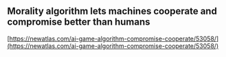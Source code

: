 ## Morality algorithm lets machines cooperate and compromise better than humans
  
  [https://newatlas.com/ai-game-algorithm-compromise-cooperate/53058/](https://newatlas.com/ai-game-algorithm-compromise-cooperate/53058/)